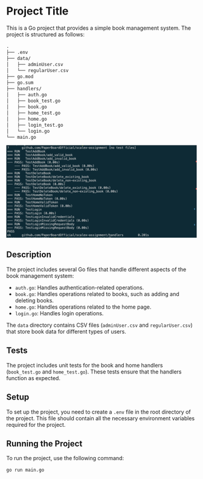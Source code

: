# Project Title

This is a Go project that provides a simple book management system. The project is structured as follows:


```
.
├── .env
├── data/
│   ├── adminUser.csv
│   └── regularUser.csv
├── go.mod
├── go.sum
├── handlers/
│   ├── auth.go
│   ├── book_test.go
│   ├── book.go
│   ├── home_test.go
│   ├── home.go
│   ├── login_test.go
│   └── login.go
└── main.go

```


![Test Coverage](test_coverage.png)

## Description

The project includes several Go files that handle different aspects of the book management system:

- `auth.go`: Handles authentication-related operations.
- `book.go`: Handles operations related to books, such as adding and deleting books.
- `home.go`: Handles operations related to the home page.
- `login.go`: Handles login operations.

The `data` directory contains CSV files (`adminUser.csv` and `regularUser.csv`) that store book data for different types of users.

## Tests

The project includes unit tests for the book and home handlers (`book_test.go` and `home_test.go`). These tests ensure that the handlers function as expected.

## Setup

To set up the project, you need to create a `.env` file in the root directory of the project. This file should contain all the necessary environment variables required for the project.

## Running the Project

To run the project, use the following command:

```sh
go run main.go